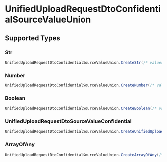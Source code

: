 # UnifiedUploadRequestDtoConfidentialSourceValueUnion


## Supported Types

### Str

```csharp
UnifiedUploadRequestDtoConfidentialSourceValueUnion.CreateStr(/* values here */);
```

### Number

```csharp
UnifiedUploadRequestDtoConfidentialSourceValueUnion.CreateNumber(/* values here */);
```

### Boolean

```csharp
UnifiedUploadRequestDtoConfidentialSourceValueUnion.CreateBoolean(/* values here */);
```

### UnifiedUploadRequestDtoSourceValueConfidential

```csharp
UnifiedUploadRequestDtoConfidentialSourceValueUnion.CreateUnifiedUploadRequestDtoSourceValueConfidential(/* values here */);
```

### ArrayOfAny

```csharp
UnifiedUploadRequestDtoConfidentialSourceValueUnion.CreateArrayOfAny(/* values here */);
```
